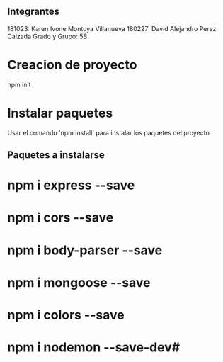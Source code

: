 ## Integrantes
181023: Karen Ivone Montoya Villanueva
180227: David Alejandro Perez Calzada
Grado y Grupo: 5B

# Creacion de proyecto
npm init

# Instalar paquetes
Usar el comando 'npm install' para instalar los paquetes del proyecto.

## Paquetes a instalarse
# npm i express --save
# npm i cors --save
# npm i body-parser --save
# npm i mongoose --save
# npm i colors --save
# npm i nodemon --save-dev#